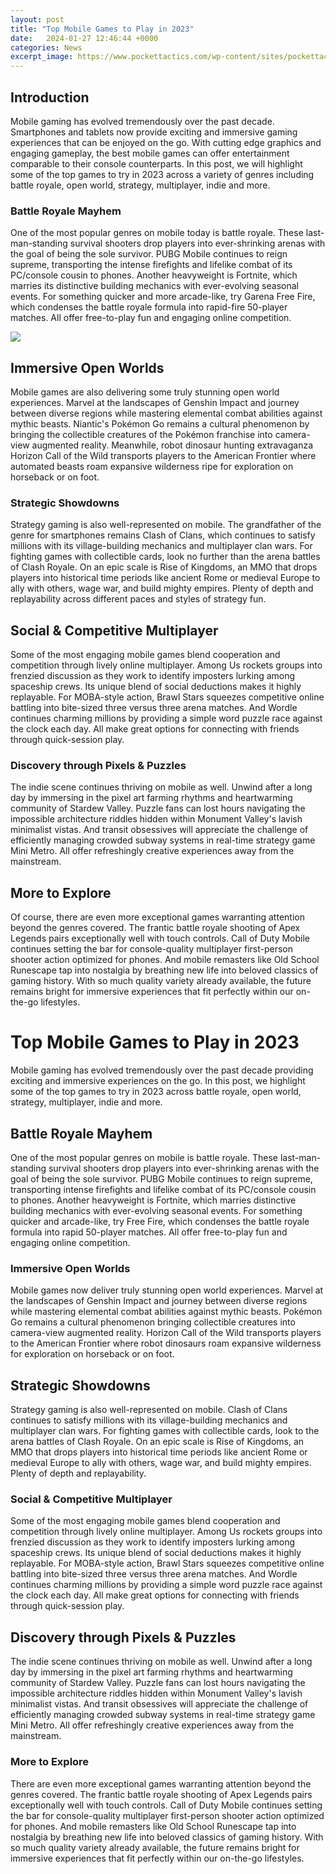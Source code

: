 ```yaml
---
layout: post
title: "Top Mobile Games to Play in 2023"
date:   2024-01-27 12:46:44 +0000
categories: News
excerpt_image: https://www.pockettactics.com/wp-content/sites/pockettactics/2021/09/best-mobile-games.jpg
---
```

## Introduction
Mobile gaming has evolved tremendously over the past decade. Smartphones and tablets now provide exciting and immersive gaming experiences that can be enjoyed on the go. With cutting edge graphics and engaging gameplay, the best mobile games can offer entertainment comparable to their console counterparts. In this post, we will highlight some of the top games to try in 2023 across a variety of genres including battle royale, open world, strategy, multiplayer, indie and more.  

### Battle Royale Mayhem
One of the most popular genres on mobile today is battle royale. These last-man-standing survival shooters drop players into ever-shrinking arenas with the goal of being the sole survivor. PUBG Mobile continues to reign supreme, transporting the intense firefights and lifelike combat of its PC/console cousin to phones. Another heavyweight is Fortnite, which marries its distinctive building mechanics with ever-evolving seasonal events. For something quicker and more arcade-like, try Garena Free Fire, which condenses the battle royale formula into rapid-fire 50-player matches. All offer free-to-play fun and engaging online competition.


![](https://www.pockettactics.com/wp-content/sites/pockettactics/2021/09/best-mobile-games.jpg)
## Immersive Open Worlds  
Mobile games are also delivering some truly stunning open world experiences. Marvel at the landscapes of Genshin Impact and journey between diverse regions while mastering elemental combat abilities against mythic beasts. Niantic's Pokémon Go remains a cultural phenomenon by bringing the collectible creatures of the Pokémon franchise into camera-view augmented reality. Meanwhile, robot dinosaur hunting extravaganza Horizon Call of the Wild transports players to the American Frontier where automated beasts roam expansive wilderness ripe for exploration on horseback or on foot.

### Strategic Showdowns
Strategy gaming is also well-represented on mobile. The grandfather of the genre for smartphones remains Clash of Clans, which continues to satisfy millions with its village-building mechanics and multiplayer clan wars. For fighting games with collectible cards, look no further than the arena battles of Clash Royale. On an epic scale is Rise of Kingdoms, an MMO that drops players into historical time periods like ancient Rome or medieval Europe to ally with others, wage war, and build mighty empires. Plenty of depth and replayability across different paces and styles of strategy fun.  

## Social & Competitive Multiplayer
Some of the most engaging mobile games blend cooperation and competition through lively online multiplayer. Among Us rockets groups into frenzied discussion as they work to identify imposters lurking among spaceship crews. Its unique blend of social deductions makes it highly replayable. For MOBA-style action, Brawl Stars squeezes competitive online battling into bite-sized three versus three arena matches. And Wordle continues charming millions by providing a simple word puzzle race against the clock each day. All make great options for connecting with friends through quick-session play.

### Discovery through Pixels & Puzzles
The indie scene continues thriving on mobile as well. Unwind after a long day by immersing in the pixel art farming rhythms and heartwarming community of Stardew Valley. Puzzle fans can lost hours navigating the impossible architecture riddles hidden within Monument Valley's lavish minimalist vistas. And transit obsessives will appreciate the challenge of efficiently managing crowded subway systems in real-time strategy game Mini Metro. All offer refreshingly creative experiences away from the mainstream.

## More to Explore
Of course, there are even more exceptional games warranting attention beyond the genres covered. The frantic battle royale shooting of Apex Legends pairs exceptionally well with touch controls. Call of Duty Mobile continues setting the bar for console-quality multiplayer first-person shooter action optimized for phones. And mobile remasters like Old School Runescape tap into nostalgia by breathing new life into beloved classics of gaming history. With so much quality variety already available, the future remains bright for immersive experiences that fit perfectly within our on-the-go lifestyles.

# Top Mobile Games to Play in 2023

Mobile gaming has evolved tremendously over the past decade providing exciting and immersive experiences on the go. In this post, we highlight some of the top games to try in 2023 across battle royale, open world, strategy, multiplayer, indie and more.

## Battle Royale Mayhem
One of the most popular genres on mobile is battle royale. These last-man-standing survival shooters drop players into ever-shrinking arenas with the goal of being the sole survivor. PUBG Mobile continues to reign supreme, transporting intense firefights and lifelike combat of its PC/console cousin to phones. Another heavyweight is Fortnite, which marries distinctive building mechanics with ever-evolving seasonal events. For something quicker and arcade-like, try Free Fire, which condenses the battle royale formula into rapid 50-player matches. All offer free-to-play fun and engaging online competition.

### Immersive Open Worlds   
Mobile games now deliver truly stunning open world experiences. Marvel at the landscapes of Genshin Impact and journey between diverse regions while mastering elemental combat abilities against mythic beasts. Pokémon Go remains a cultural phenomenon bringing collectible creatures into camera-view augmented reality. Horizon Call of the Wild transports players to the American Frontier where robot dinosaurs roam expansive wilderness for exploration on horseback or on foot.

## Strategic Showdowns
Strategy gaming is also well-represented on mobile. Clash of Clans continues to satisfy millions with its village-building mechanics and multiplayer clan wars. For fighting games with collectible cards, look to the arena battles of Clash Royale. On an epic scale is Rise of Kingdoms, an MMO that drops players into historical time periods like ancient Rome or medieval Europe to ally with others, wage war, and build mighty empires. Plenty of depth and replayability.
     
### Social & Competitive Multiplayer
Some of the most engaging mobile games blend cooperation and competition through lively online multiplayer. Among Us rockets groups into frenzied discussion as they work to identify imposters lurking among spaceship crews. Its unique blend of social deductions makes it highly replayable. For MOBA-style action, Brawl Stars squeezes competitive online battling into bite-sized three versus three arena matches. And Wordle continues charming millions by providing a simple word puzzle race against the clock each day. All make great options for connecting with friends through quick-session play.

## Discovery through Pixels & Puzzles
The indie scene continues thriving on mobile as well. Unwind after a long day by immersing in the pixel art farming rhythms and heartwarming community of Stardew Valley. Puzzle fans can lost hours navigating the impossible architecture riddles hidden within Monument Valley's lavish minimalist vistas. And transit obsessives will appreciate the challenge of efficiently managing crowded subway systems in real-time strategy game Mini Metro. All offer refreshingly creative experiences away from the mainstream.
      
### More to Explore
There are even more exceptional games warranting attention beyond the genres covered. The frantic battle royale shooting of Apex Legends pairs exceptionally well with touch controls. Call of Duty Mobile continues setting the bar for console-quality multiplayer first-person shooter action optimized for phones. And mobile remasters like Old School Runescape tap into nostalgia by breathing new life into beloved classics of gaming history. With so much quality variety already available, the future remains bright for immersive experiences that fit perfectly within our on-the-go lifestyles.